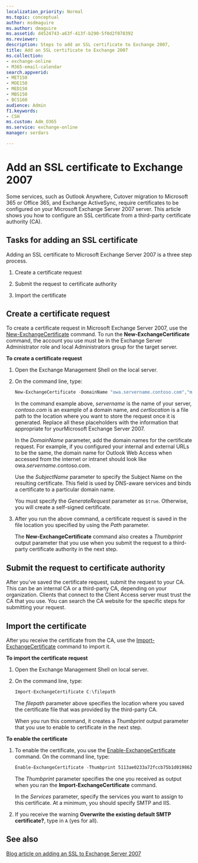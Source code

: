 ```yaml
---
localization_priority: Normal
ms.topic: conceptual
author: msdmaguire
ms.author: dmaguire
ms.assetid: d4524743-a63f-413f-b290-5f0d2f070392
ms.reviewer: 
description: Steps to add an SSL certificate to Exchange 2007,
title: Add an SSL certificate to Exchange 2007
ms.collection: 
- exchange-online
- M365-email-calendar
search.appverid:
- MET150
- MOE150
- MED150
- MBS150
- BCS160
audience: Admin
f1.keywords:
- CSH
ms.custom: Adm_O365
ms.service: exchange-online
manager: serdars

---
```


# Add an SSL certificate to Exchange 2007

Some services, such as Outlook Anywhere, Cutover migration to Microsoft 365 or Office 365, and Exchange ActiveSync, require certificates to be configured on your Microsoft Exchange Server 2007 server. This article shows you how to configure an SSL certificate from a third-party certificate authority (CA).

## Tasks for adding an SSL certificate

Adding an SSL certificate to Microsoft Exchange Server 2007 is a three step process.

1. Create a certificate request

2. Submit the request to certificate authority

3. Import the certificate

## Create a certificate request
<a name="BK_Createrequest"> </a>

To create a certificate request in Microsoft Exchange Server 2007, use the [New-ExchangeCertificate](https://docs.microsoft.com/previous-versions/office/exchange-server-2007/aa998327(v=exchg.80)) command. To run the **New-ExchangeCertificate** command, the account you use must be in the Exchange Server Administrator role and local Administrators group for the target server.

 **To create a certificate request**

1. Open the Exchange Management Shell on the local server.

2. On the command line, type:

    ```PowerShell
    New-ExchangeCertificate -DomainName "owa.servername.contoso.com","mail.servername.contoso.com","autodiscover.servername.contoso.com","sts.servername,contoso.com","oos.servername.contoso.com","mail12.servername.contoso.com","edge.servername.contoso.com" -FriendlyName "Exchange 2007 Certificate" -GenerateRequest:$true -KeySize 2048 -Path "C:\certlocation" -PrivateKeyExportable $true -SubjectName "c=us, o=ContosoCorporation, cn=servername,contoso.com"
    ```

    In the command example above, _servername_ is the name of your server, _contoso.com_ is an example of a domain name, and _certlocation_ is a file path to the location where you want to store the request once it is generated. Replace all these placeholders with the information that appropriate for yourMicrosoft Exchange Server 2007.

    In the _DomainName_ parameter, add the domain names for the certificate request. For example, if you configured your internal and external URLs to be the same, the domain name for Outlook Web Access when accessed from the internet or intranet should look like owa._servername_.contoso.com.

    Use the _SubjectName_ parameter to specify the Subject Name on the resulting certificate. This field is used by DNS-aware services and binds a certificate to a particular domain name.

    You must specify the _GenerateRequest_ parameter as `$true`. Otherwise, you will create a self-signed certificate.

3. After you run the above command, a certificate request is saved in the file location you specified by using the _Path_ parameter.

    The **New-ExchangeCertificate** command also creates a _Thumbprint_ output parameter that you use when you submit the request to a third-party certificate authority in the next step.

## Submit the request to certificate authority
<a name="BK_SR"> </a>

After you've saved the certificate request, submit the request to your CA. This can be an internal CA or a third-party CA, depending on your organization. Clients that connect to the Client Access server must trust the CA that you use. You can search the CA website for the specific steps for submitting your request.

## Import the certificate
<a name="BK_import"> </a>

After you receive the certificate from the CA, use the [Import-ExchangeCertificate](https://docs.microsoft.com/previous-versions/office/exchange-server-2007/bb124424(v=exchg.80)) command to import it.

 **To import the certificate request**

1. Open the Exchange Management Shell on local server.

2. On the command line, type:

    ```PowerShell
    Import-ExchangeCertificate C:\filepath
    ```

    The _filepath_ parameter above specifies the location where you saved the certificate file that was provided by the third-party CA.

    When you run this command, it creates a _Thumbprint_ output parameter that you use to enable to certificate in the next step.

 **To enable the certificate**

1. To enable the certificate, you use the [Enable-ExchangeCertificate](https://docs.microsoft.com/previous-versions/office/exchange-server-2007/aa997231(v=exchg.80)) command. On the command line, type:

    ```PowerShell
    Enable-ExchangeCertificate -Thumbprint 5113ae0233a72fccb75b1d0198628675333d010e -Services iis,smtp,pop,imap
    ```

    The _Thumbprint_ parameter specifies the one you received as output when you ran the **Import-ExchangeCertificate** command.

    In the _Services_ parameter, specify the services you want to assign to this certificate. At a minimum, you should specify SMTP and IIS.

2. If you receive the warning **Overwrite the existing default SMTP certificate?**, type in `A` (yes for all).

## See also
<a name="BK_import"> </a>

[Blog article on adding an SSL to Exchange Server 2007](https://techcommunity.microsoft.com/t5/exchange-team-blog/exchange-2007-autodiscover-and-certificates/ba-p/593753)
